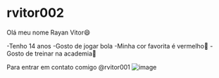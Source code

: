 # rvitor002
Olá meu nome Rayan Vitor😄

-Tenho 14 anos
-Gosto de jogar bola
-Minha cor favorita é vermelho🔴
-Gosto de treinar na academia💪

Para entrar em contato comigo
@rvitor001
![image](https://github.com/user-attachments/assets/2fe0e6fa-8cea-4b8e-b404-a5dea026f206)
